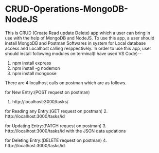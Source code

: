 # CRUD-Operations-MongoDB-NodeJS


This is CRUD (Create Read update Delete) app which a user can bring in use with the help of MongoDB and NodeJS.
To use this app, a user should install MongoDB and Postman Softwares in system for Local database access and Localhost calling resppectively. 
In order to use this app, user should install following modules on terminal(I have used VS Code)--
1) npm install express
2) npm install -g nodemon
3) npm install mongoose

There are 4 localhost calls on postman which are as follows.


for New Entry:(POST request on postman)
1. http://localhost:3000/tasks/

for Reading any Entry:(GET request on postman)
2. http://localhost:3000/tasks/id

for Updating Entry:(PATCH request on postman)
3. http://localhost:3000/tasks/id with the JSON data updations

for Deleting Entry:(DELETE request on postman)
4. http://localhost:3000/tasks/id 
